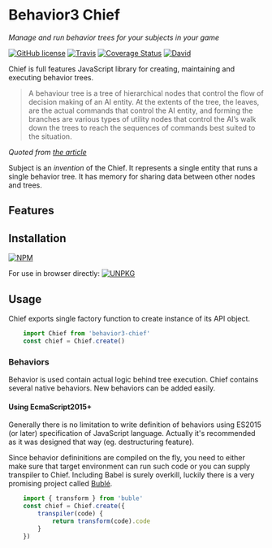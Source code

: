 # Behavior3 Chief

_Manage and run behavior trees for your subjects in your game_

[![GitHub license](https://img.shields.io/badge/license-MIT-blue.svg)](https://raw.githubusercontent.com/BlackDice/b3-chief/master/LICENSE.txt)
[![Travis](https://img.shields.io/travis/BlackDice/b3-chief.svg?maxAge=2592000)]()
[![Coverage Status](https://coveralls.io/repos/github/BlackDice/b3-chief/badge.svg?branch=master)](https://coveralls.io/github/BlackDice/b3-chief?branch=master)
[![David](https://img.shields.io/david/BlackDice/b3-chief.svg?maxAge=2592000)]()

Chief is full features JavaScript library for creating, maintaining and executing behavior trees.

> A behaviour tree is a tree of hierarchical nodes that control the flow of decision making of an AI entity. At the extents of the tree, the leaves, are the actual commands that control the AI entity, and forming the branches are various types of utility nodes that control the AI’s walk down the trees to reach the sequences of commands best suited to the situation.
 
_Quoted from [the article](http://www.gamasutra.com/blogs/ChrisSimpson/20140717/221339/Behavior_trees_for_AI_How_they_work.php)_

Subject is an _invention_ of the Chief. It represents a single entity that runs a single behavior tree. It has memory for sharing data between other nodes and trees.

## Features ##



## Installation ##

[![NPM](https://nodei.co/npm/behavior3-chief.png)](https://www.npmjs.com/package/behavior3-chief)

For use in browser directly: [![UNPKG](https://img.shields.io/badge/unpkg.com--green.svg)](https://unpkg.com/behavior3-chief)

## Usage ##

Chief exports single factory function to create instance of its API object.

```js
	import Chief from 'behavior3-chief'
	const chief = Chief.create()
```

### Behaviors

Behavior is used contain actual logic behind tree execution. Chief contains several native behaviors. New behaviors can be added easily.

#### Using EcmaScript2015+

Generally there is no limitation to write definition of behaviors using ES2015 (or later) specification of JavaScript language. Actually it's recommended as it was designed that way (eg. destructuring feature).

Since behavior defininitions are compiled on the fly, you need to either make sure that target environment can run such code or you can supply transpiler to Chief. Including Babel is surely overkill, luckily there is a very promising project called [Bublé](https://buble.surge.sh/).

```js
	import { transform } from 'buble'
	const chief = Chief.create({
		transpiler(code) {
			return transform(code).code
		}
	})
```
